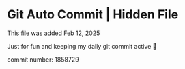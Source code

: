 # Git Auto Commit | Hidden File

This file was added Feb 12, 2025

Just for fun and keeping my daily git commit active 🤪

commit number: 1858729
